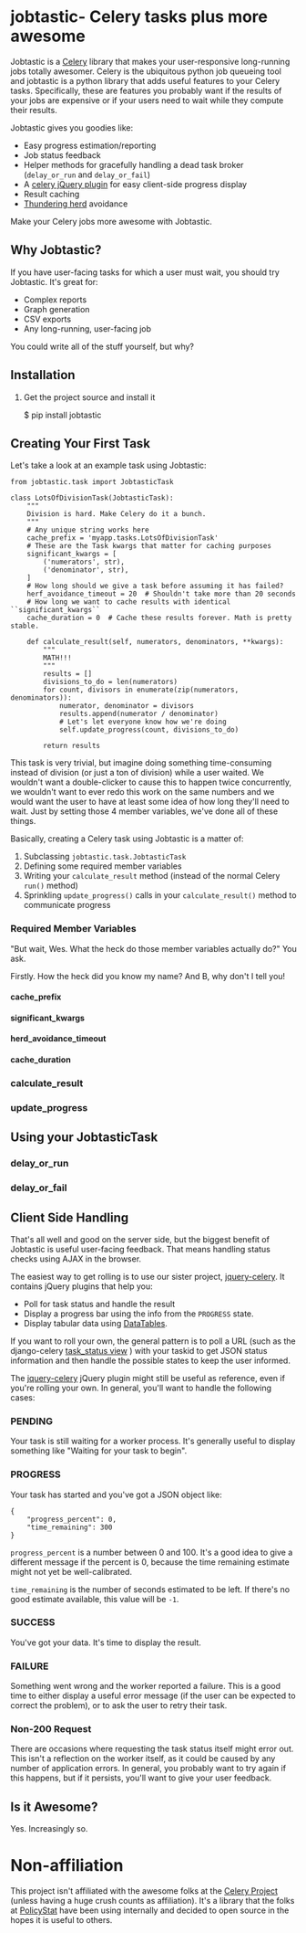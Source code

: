 # jobtastic- Celery tasks plus more awesome

Jobtastic is a [Celery](http://celeryproject.org) library
that makes your user-responsive long-running jobs
totally awesomer.
Celery is the ubiquitous python job queueing tool
and jobtastic is a python library
that adds useful features to your Celery tasks.
Specifically, these are features you probably want
if the results of your jobs are expensive
or if your users need to wait while they compute their results.

Jobtastic gives you goodies like:
* Easy progress estimation/reporting
* Job status feedback
* Helper methods for gracefully handling a dead task broker
  (`delay_or_run` and `delay_or_fail`)
* A [celery jQuery plugin](https://github.com/PolicyStat/jquery-celery)
  for easy client-side progress display
* Result caching
* [Thundering herd](http://en.wikipedia.org/wiki/Thundering_herd_problem) avoidance

Make your Celery jobs more awesome with Jobtastic.

## Why Jobtastic?

If you have user-facing tasks for which a user must wait,
you should try Jobtastic.
It's great for:
* Complex reports
* Graph generation
* CSV exports
* Any long-running, user-facing job

You could write all of the stuff yourself, but why?

## Installation

1. Get the project source and install it

    $ pip install jobtastic

## Creating Your First Task

Let's take a look at an example task using Jobtastic:

	from jobtastic.task import JobtasticTask

	class LotsOfDivisionTask(JobtasticTask):
		"""
		Division is hard. Make Celery do it a bunch.
		"""
		# Any unique string works here
		cache_prefix = 'myapp.tasks.LotsOfDivisionTask'
		# These are the Task kwargs that matter for caching purposes
		significant_kwargs = [
			('numerators', str),
			('denominator', str),
		]
		# How long should we give a task before assuming it has failed?
		herf_avoidance_timeout = 20  # Shouldn't take more than 20 seconds
		# How long we want to cache results with identical ``significant_kwargs``
		cache_duration = 0  # Cache these results forever. Math is pretty stable.

		def calculate_result(self, numerators, denominators, **kwargs):
			"""
			MATH!!!
			"""
			results = []
			divisions_to_do = len(numerators)
			for count, divisors in enumerate(zip(numerators, denominators)):
				numerator, denominator = divisors
				results.append(numerator / denominator)
				# Let's let everyone know how we're doing
				self.update_progress(count, divisions_to_do)

			return results

This task is very trivial, but imagine doing something time-consuming instead
of division (or just a ton of division) while a user waited. We wouldn't want
a double-clicker to cause this to happen twice concurrently, we wouldn't want
to ever redo this work on the same numbers and we would want the user to have
at least some idea of how long they'll need to wait. Just by setting those 4
member variables, we've done all of these things.

Basically, creating a Celery task using Jobtastic is a matter of:

1. Subclassing `jobtastic.task.JobtasticTask`
2. Defining some required member variables
3. Writing your `calculate_result` method
  (instead of the normal Celery `run()` method)
4. Sprinkling `update_progress()` calls in your `calculate_result()` method
  to communicate progress

### Required Member Variables

"But wait, Wes. What the heck do those member variables actually do?" You ask.

Firstly. How the heck did you know my name?
And B, why don't I tell you!

#### cache_prefix

#### significant_kwargs

#### herd_avoidance_timeout

#### cache_duration

### calculate_result

### update_progress

## Using your JobtasticTask

### delay_or_run

### delay_or_fail

## Client Side Handling

That's all well and good on the server side,
but the biggest benefit of Jobtastic is useful user-facing feedback.
That means handling status checks using AJAX in the browser.

The easiest way to get rolling is to use our sister project,
[jquery-celery](https://github.com/PolicyStat/jquery-celery).
It contains jQuery plugins that help you:
* Poll for task status and handle the result
* Display a progress bar using the info from the `PROGRESS` state.
* Display tabular data using [DataTables](http://www.datatables.net/).

If you want to roll your own,
the general pattern is to poll a URL
(such as the django-celery
[task_status view](https://github.com/celery/django-celery/blob/master/djcelery/urls.py#L25) )
with your taskid to get JSON status information
and then handle the possible states to keep the user informed.

The [jquery-celery](https://github.com/PolicyStat/jquery-celery/blob/master/src/celery.js)
jQuery plugin might still be useful as reference,
even if you're rolling your own.
In general, you'll want to handle the following cases:

### PENDING

Your task is still waiting for a worker process.
It's generally useful to display something like "Waiting for your task to begin".

### PROGRESS

Your task has started and you've got a JSON object like:

    {
        "progress_percent": 0,
        "time_remaining": 300
    }

`progress_percent` is a number between 0 and 100.
It's a good idea to give a different message if the percent is 0,
because the time remaining estimate might not yet be well-calibrated.

`time_remaining` is the number of seconds estimated to be left.
If there's no good estimate available, this value will be `-1`.

### SUCCESS

You've got your data. It's time to display the result.

### FAILURE

Something went wrong and the worker reported a failure.
This is a good time to either display a useful error message
(if the user can be expected to correct the problem),
or to ask the user to retry their task.

### Non-200 Request

There are occasions where requesting the task status itself might error out.
This isn't a reflection on the worker itself,
as it could be caused by any number of application errors.
In general, you probably want to try again if this happens,
but if it persists, you'll want to give your user feedback.

## Is it Awesome?

Yes. Increasingly so.

# Non-affiliation

This project isn't affiliated with the awesome folks at the
[Celery Project](http://www.celeryproject.org)
(unless having a huge crush counts as affiliation).
It's a library that the folks at [PolicyStat](http://www.policystat.com)
have been using internally and decided to open source in the hopes it is useful to others.

